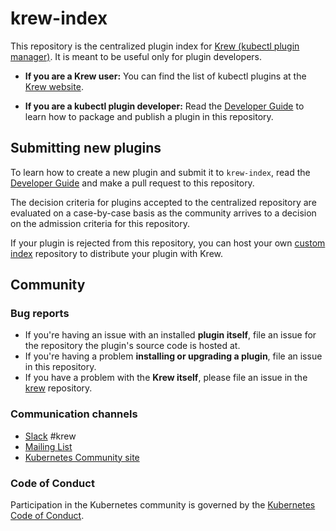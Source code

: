 # krew-index

This repository is the centralized plugin index for [Krew (kubectl plugin
manager)][krew-site]. It is meant to be useful only for plugin developers.

- **If you are a Krew user:** You can find the list of kubectl plugins at the
  [Krew website](http://krew.sigs.k8s.io/plugins).

- **If you are a kubectl plugin developer:** Read the [Developer
  Guide][dev-guide] to learn how to package and publish a plugin in this
  repository.

[krew-site]: https://krew.sigs.k8s.io/
[krew-repo]: http://sigs.k8s.io/krew
[dev-guide]: https://krew.sigs.k8s.io/docs/developer-guide/

## Submitting new plugins

To learn how to create a new plugin and submit it to `krew-index`, read the
[Developer Guide][dev-guide] and make a
pull request to this repository.

The decision criteria for plugins accepted to the centralized repository are
evaluated on a case-by-case basis as the community arrives to a decision on
the admission criteria for this repository.

If your plugin is rejected from this repository, you can host your own [custom
index](https://krew.sigs.k8s.io/docs/developer-guide/custom-indexes/) repository
to distribute your plugin with Krew.

## Community

### Bug reports

- If you're having an issue with an installed **plugin itself**, file an issue
  for the repository the plugin's source code is hosted at.
- If you're having a problem **installing or upgrading a plugin**, file an issue
  in this repository.
- If you have a problem with the **Krew itself**, please file an issue in the
  [krew][krew-repo] repository.

### Communication channels

- [Slack](https://kubernetes.slack.com/messages/krew) #krew
- [Mailing List](https://groups.google.com/forum/#!forum/kubernetes-sig-cli)
- [Kubernetes Community site](http://kubernetes.io/community/)

### Code of Conduct

Participation in the Kubernetes community is governed by the [Kubernetes Code
of Conduct](https://github.com/kubernetes-sigs/kustomize/blob/master/code-of-conduct.md).
